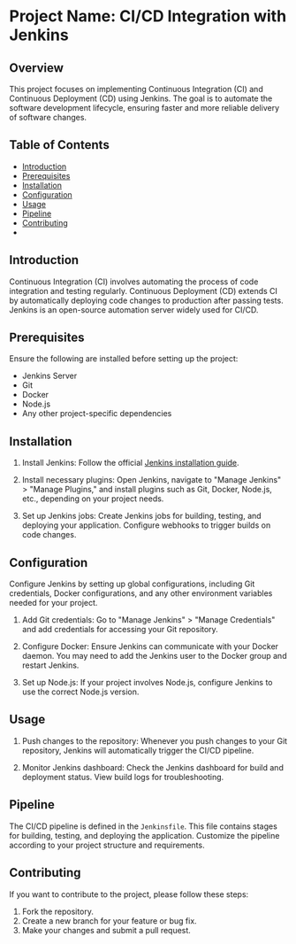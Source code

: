 # Project Name: CI/CD Integration with Jenkins

## Overview

This project focuses on implementing Continuous Integration (CI) and Continuous Deployment (CD) using Jenkins. The goal is to automate the software development lifecycle, ensuring faster and more reliable delivery of software changes.

## Table of Contents

- [Introduction](#introduction)
- [Prerequisites](#prerequisites)
- [Installation](#installation)
- [Configuration](#configuration)
- [Usage](#usage)
- [Pipeline](#pipeline)
- [Contributing](#contributing)
- 

## Introduction

Continuous Integration (CI) involves automating the process of code integration and testing regularly. Continuous Deployment (CD) extends CI by automatically deploying code changes to production after passing tests. Jenkins is an open-source automation server widely used for CI/CD.

## Prerequisites

Ensure the following are installed before setting up the project:

- Jenkins Server
- Git
- Docker
- Node.js
- Any other project-specific dependencies

## Installation

1. Install Jenkins: Follow the official [Jenkins installation guide](https://www.jenkins.io/doc/book/installing/).

2. Install necessary plugins: Open Jenkins, navigate to "Manage Jenkins" > "Manage Plugins," and install plugins such as Git, Docker, Node.js, etc., depending on your project needs.

3. Set up Jenkins jobs: Create Jenkins jobs for building, testing, and deploying your application. Configure webhooks to trigger builds on code changes.

## Configuration

Configure Jenkins by setting up global configurations, including Git credentials, Docker configurations, and any other environment variables needed for your project.

1. Add Git credentials: Go to "Manage Jenkins" > "Manage Credentials" and add credentials for accessing your Git repository.

2. Configure Docker: Ensure Jenkins can communicate with your Docker daemon. You may need to add the Jenkins user to the Docker group and restart Jenkins.

3. Set up Node.js: If your project involves Node.js, configure Jenkins to use the correct Node.js version.

## Usage

1. Push changes to the repository: Whenever you push changes to your Git repository, Jenkins will automatically trigger the CI/CD pipeline.

2. Monitor Jenkins dashboard: Check the Jenkins dashboard for build and deployment status. View build logs for troubleshooting.

## Pipeline

The CI/CD pipeline is defined in the `Jenkinsfile`. This file contains stages for building, testing, and deploying the application. Customize the pipeline according to your project structure and requirements.

## Contributing

If you want to contribute to the project, please follow these steps:

1. Fork the repository.
2. Create a new branch for your feature or bug fix.
3. Make your changes and submit a pull request.

